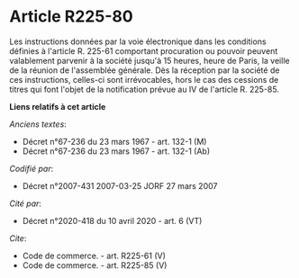 # Article R225-80

Les instructions données par la voie électronique dans les conditions définies à l'article R. 225-61 comportant procuration
ou pouvoir peuvent valablement parvenir à la société jusqu'à 15 heures, heure de Paris, la veille de la réunion de
l'assemblée générale. Dès la réception par la société de ces instructions, celles-ci sont irrévocables, hors le cas des
cessions de titres qui font l'objet de la notification prévue au IV de l'article R. 225-85.

**Liens relatifs à cet article**

_Anciens textes_:

  - Décret n°67-236 du 23 mars 1967 - art. 132-1 (M)
  - Décret n°67-236 du 23 mars 1967 - art. 132-1 (Ab)

_Codifié par_:

  - Décret n°2007-431 2007-03-25 JORF 27 mars 2007

_Cité par_:

  - Décret n°2020-418 du 10 avril 2020 - art. 6 (VT)

_Cite_:

  - Code de commerce. - art. R225-61 (V)
  - Code de commerce. - art. R225-85 (V)
